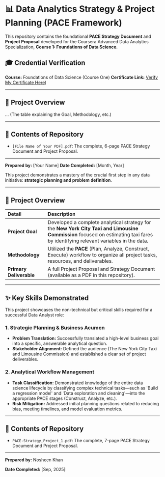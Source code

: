 # 📊 Data Analytics Strategy & Project Planning (PACE Framework)

This repository contains the foundational **PACE Strategy Document** and **Project Proposal** developed for the Coursera Advanced Data Analytics Specialization, **Course 1: Foundations of Data Science**.

## 🎓 Credential Verification
**Course:** Foundations of Data Science (Course One)
**Certificate Link:** [Verify My Certificate Here](https://coursera.org/share/28c182b34f889cca6098de74abf75bd7))

---

## 🎯 Project Overview
... (The table explaining the Goal, Methodology, etc.)

---

## 📄 Contents of Repository
* `[File Name of Your PDF].pdf`: The complete, 6-page PACE Strategy Document and Project Proposal.

***

**Prepared by:** [Your Name]
**Date Completed:** [Month, Year]

This project demonstrates a mastery of the crucial first step in any data initiative: **strategic planning and problem definition**.

---

## 🎯 Project Overview

| Detail | Description |
| :--- | :--- |
| **Project Goal** | Developed a complete analytical strategy for the **New York City Taxi and Limousine Commission** focused on estimating taxi fares by identifying relevant variables in the data. |
| **Methodology** | Utilized the **PACE** (Plan, Analyze, Construct, Execute) workflow to organize all project tasks, resources, and deliverables. |
| **Primary Deliverable** | A full Project Proposal and Strategy Document (available as a PDF in this repository). |

---

## ✨ Key Skills Demonstrated

This project showcases the non-technical but critical skills required for a successful Data Analyst role:

### 1. Strategic Planning & Business Acumen
* **Problem Translation:** Successfully translated a high-level business goal into a specific, answerable analytical question.
* **Stakeholder Alignment:** Defined the audience (The New York City Taxi and Limousine Commission) and established a clear set of project deliverables.

### 2. Analytical Workflow Management
* **Task Classification:** Demonstrated knowledge of the entire data science lifecycle by classifying complex technical tasks—such as 'Build a regression model' and 'Data exploration and cleaning'—into the appropriate PACE stages (Construct, Analyze, etc.).
* **Risk Mitigation:** Addressed initial planning questions related to reducing bias, meeting timelines, and model evaluation metrics.

---

## 📄 Contents of Repository

* `PACE-Strategy_Project_1.pdf`: The complete, 7-page PACE Strategy Document and Project Proposal.

***

**Prepared by:** Nosheen Khan 

**Date Completed:** [Sep, 2025]
